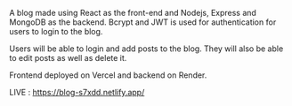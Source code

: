 A blog made using React as the front-end and Nodejs, Express and MongoDB as the backend. Bcrypt and JWT is 
used for authentication for users to login to the blog. 

Users will be able to login and add posts to the blog. They will also be able to edit posts as well as delete
it.

Frontend deployed on Vercel and backend on Render. 

LIVE : https://blog-s7xdd.netlify.app/
